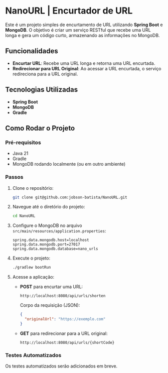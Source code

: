 # NanoURL | Encurtador de URL

Este é um projeto simples de encurtamento de URL utilizando **Spring Boot** e **MongoDB**. O objetivo é criar um serviço RESTful que recebe uma URL longa e gera um código curto, armazenando as informações no MongoDB.

## Funcionalidades

- **Encurtar URL**: Recebe uma URL longa e retorna uma URL encurtada.
- **Redirecionar para URL Original**: Ao acessar a URL encurtada, o serviço redireciona para a URL original.

## Tecnologias Utilizadas

- **Spring Boot**
- **MongoDB**
- **Gradle**

## Como Rodar o Projeto

### Pré-requisitos

- Java 21
- Gradle
- MongoDB rodando localmente (ou em outro ambiente)

### Passos

1. Clone o repositório:
   ```bash
   git clone git@github.com:jobson-batista/NanoURL.git
   ```

2. Navegue até o diretório do projeto:
   ```bash
   cd NanoURL
   ```

3. Configure o MongoDB no arquivo `src/main/resources/application.properties`:
   ```properties
   spring.data.mongodb.host=localhost
   spring.data.mongodb.port=27017
   spring.data.mongodb.database=nano_urls
   ```

4. Execute o projeto:
   ```bash
   ./gradlew bootRun
   ```

5. Acesse a aplicação:
   - **POST** para encurtar uma URL:
     ```
     http://localhost:8080/api/urls/shorten
     ```
     Corpo da requisição (JSON):
     ```json
     {
       "originalUrl": "https://exemplo.com"
     }
     ```

   - **GET** para redirecionar para a URL original:
     ```
     http://localhost:8080/api/urls/{shortCode}
     ```

### Testes Automatizados

Os testes automatizados serão adicionados em breve.



